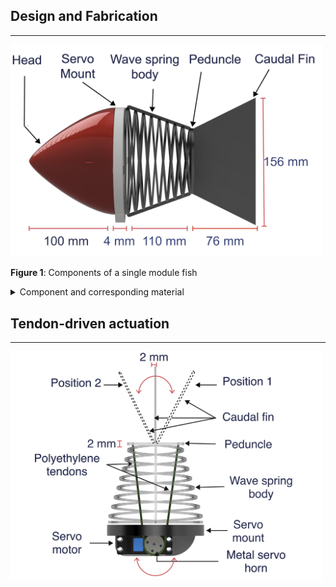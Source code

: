 ## Design and Fabrication

---

<img src="Images/side.PNG" alt="Parts" width="500"/>

**Figure 1**: Components of a single module fish

<details>
<summary>Component and corresponding material</summary>
    <i> Clicking on Part -> CAD</i> and <i> Clicking on material -> Material profile </i>
    <table>
        <tr>
            <th>Part</th>
            <th>Material</th>
        </tr>
        <tr>
            <td>Caudal fin</td>
            <td>TPU-95A</td>
        </tr>
        <tr>
            <td>Body</td>
            <td>TPU-95A</td>
        </tr>
        <tr>
            <td>Rigid head</td>
            <td>CPE</td>
        </tr>
        <tr>
            <td>Servo mount</td>
            <td>PETG</td>
        </tr>
    </table>
</details>






## Tendon-driven actuation 

---

<img src="Images/cable.PNG" alt="Actuation" width="500"/>


